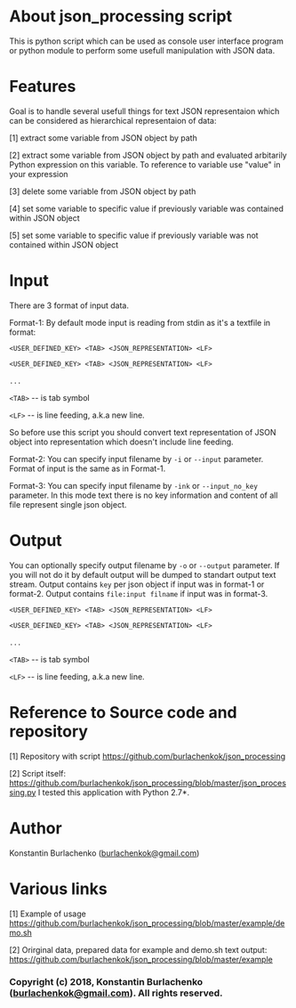 # About json_processing script

This is python script which can be used as console user interface program or python module to perform some usefull manipulation with JSON data.

# Features
Goal is to handle several usefull things for text JSON representaion which can be considered as hierarchical representaion of data:

[1] extract some variable from JSON object by path

[2] extract some variable from JSON object by path and evaluated arbitarily Python expression on this variable. To reference to variable use "value" in your expression

[3] delete some variable from JSON object by path

[4] set some variable to specific value if previously variable was contained within JSON object

[5] set some variable to specific value if previously variable was not contained within JSON object

# Input
There are 3 format of input data.

Format-1: By default mode input is reading from stdin as it's a textfile in format:

`<USER_DEFINED_KEY> <TAB> <JSON_REPRESENTATION> <LF>`

`<USER_DEFINED_KEY> <TAB> <JSON_REPRESENTATION> <LF>`

`...`
  

`<TAB>` -- is tab symbol

`<LF>` -- is line feeding, a.k.a new line.

So before use this script you should convert text representation of JSON object into representation which doesn't include line feeding.

Format-2: You can specify input filename by `-i` or `--input` parameter.  Format of input is the same as in Format-1.

Format-3: You can specify input filename by `-ink` or `--input_no_key` parameter. In this mode text there is no key information and content of all file represent single json object.

# Output

You can optionally specify output filename by `-o` or `--output` parameter. If you will not do it by default output will be dumped to standart output text stream.
Output contains `key` per json object if input was in format-1 or format-2. 
Output contains `file:input filname` if input was in format-3. 

`<USER_DEFINED_KEY> <TAB> <JSON_REPRESENTATION> <LF>`

`<USER_DEFINED_KEY> <TAB> <JSON_REPRESENTATION> <LF>`

`...`
  

`<TAB>` -- is tab symbol

`<LF>` -- is line feeding, a.k.a new line.

# Reference to Source code and repository

[1] Repository with script https://github.com/burlachenkok/json_processing

[2] Script itself: https://github.com/burlachenkok/json_processing/blob/master/json_processing.py
I tested this application with Python 2.7*. 


# Author
Konstantin Burlachenko (burlachenkok@gmail.com)

# Various links

[1] Example of usage https://github.com/burlachenkok/json_processing/blob/master/example/demo.sh

[2] Orirginal data, prepared data for example and demo.sh text output: https://github.com/burlachenkok/json_processing/blob/master/example



### Copyright (c) 2018, Konstantin Burlachenko (burlachenkok@gmail.com).  All rights reserved.
